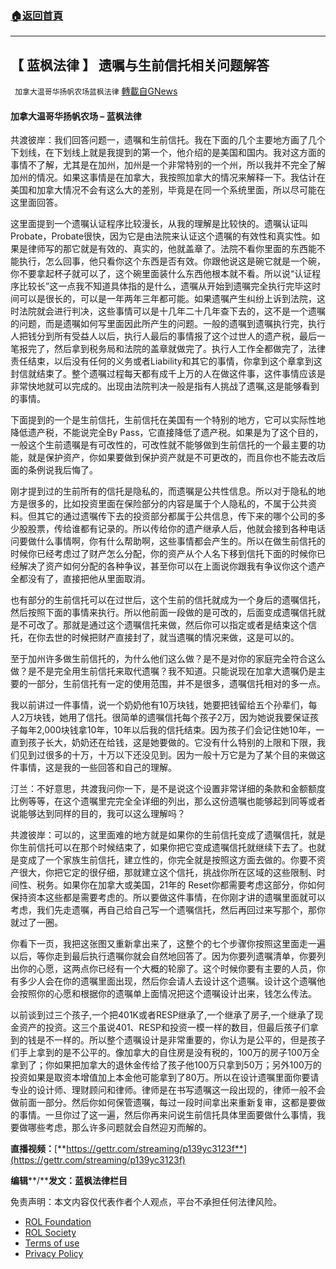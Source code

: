 ###  [:house:返回首頁](https://github.com/ourhimalayas/txt)
---


## 【 蓝枫法律 】 遗嘱与生前信托相关问题解答
` 加拿大温哥华扬帆农场蓝枫法律` [轉載自GNews](https://gnews.org/zh-hans/2319726/)

#### **加拿大温哥华扬帆农场 – 蓝枫法律**

共渡彼岸：我们回答问题一，遗嘱和生前信托。我在下面的几个主要地方画了几个下划线，在下划线上就是我提到的第一个，他介绍的是美国和国内。我对这方面的事情不了解，尤其是在加州，加州是一个非常特别的一个州，所以我并不完全了解加州的情况。如果这事情是在加拿大，我按照加拿大的情况来解释一下。我估计在美国和加拿大情况不会有这么大的差别，毕竟是在同一个系统里面，所以尽可能在这里面回答。

这里面提到一个遗嘱认证程序比较漫长，从我的理解是比较快的。遗嘱认证叫Probate，Probate很快，因为它是由法院来认证这个遗嘱的有效性和真实性。如果是律师写的那它就是有效的、真实的，他就盖章了。法院不看你里面的东西能不能执行，怎么回事，他只看你这个东西是否有效。你跟他说这是碗它就是一个碗，你不要拿起杯子就可以了，这个碗里面装什么东西他根本就不看。所以说“认证程序比较长”这一点我不知道具体指的是什么，遗嘱从开始到遗嘱完全执行完毕这时间可以是很长的，可以是一年两年三年都可能。如果遗嘱产生纠纷上诉到法院，这时法院就会进行判决，这些事情可以是十几年二十几年查下去的，这不是一个遗嘱的问题，而是遗嘱如何写里面因此所产生的问题。一般的遗嘱到遗嘱执行完，执行人把钱分到所有受益人以后，执行人最后的事情报了这个过世人的遗产税，最后一笔报完了，然后拿到税务局和法院的盖章就做完了。执行人工作全都做完了，法律责任结束，以后没有任何的义务或者Liability和其它的事情，你拿到这个章拿到这封信就结束了。整个遗嘱过程每天都有成千上万的人在做这件事，这件事情应该是非常快地就可以完成的。出现由法院判决一般是指有人挑战了遗嘱,这是能够看到的事情。

下面提到的一个是生前信托，生前信托在美国有一个特别的地方，它可以实际性地降低遗产税，不能说完全By Pass，它直接降低了遗产税。如果是为了这个目的，一般这个生前遗嘱是有可改性的，可改性就不能够做到生前信托的一个最主要的功能，就是保护资产，你如果要做到保护资产就是不可更改的，而且你也不能去改后面的条例说我后悔了。

刚才提到过的生前所有的信托是隐私的，而遗嘱是公共性信息。所以对于隐私的地方是很多的，比如投资里面在保险部分的内容是属于个人隐私的，不属于公共资料。但其它的通过遗嘱传下去的投资部分都属于公共信息，传下来的哪个公司的多少股股票，传给谁都有记录的。所以传给你的遗产继承人后，他就会接到各种电话问要做什么事情啊，你有什么帮助啊，这些事情都会产生的。所以在做生前信托的时候你已经考虑过了财产怎么分配，你的资产从个人名下移到信托下面的时候你已经解决了资产如何分配的各种争议，甚至你可以在上面说你跟我有争议你这个遗产全都没有了，直接把他从里面取消。

也有部分的生前信托可以在过世后，这个生前的信托就成为一个身后的遗嘱信托，然后按照下面的事情来执行。所以他前面一段做的是可改的，后面变成遗嘱信托就是不可改了。那就是通过这个遗嘱信托来做，然后你可以指定或者是结束这个信托，在你去世的时候把财产直接封了，就当遗嘱的情况来做，这是可以的。

至于加州许多做生前信托的，为什么他们这么做？是不是对你的家庭完全符合这么做？是不是完全用生前信托来取代遗嘱？我不知道。只能说现在加拿大遗嘱仍是主要的一部分，生前信托有一定的使用范围，并不是很多，遗嘱信托相对的多一点。

我以前讲过一件事情，说一个奶奶他有10万块钱，她要把钱留给五个孙辈们，每人2万块钱，她用了信托。很简单的遗嘱信托每个孩子2万，因为她说我要保证孩子每年2,000块钱拿10年，10年以后我的信托结束。因为孩子们会记住她10年，一直到孩子长大，奶奶还在给钱，这是她要做的。它没有什么特别的上限和下限，我们见到过很多的十万，十万以下还没见到。因为一般十万它是为了某个目的来做这件事情，这是我的一些回答和自己的理解。

汀兰：不好意思，共渡我问你一下，是不是说这个设置非常详细的条款和金额额度比例等等，在这个遗嘱里完完全全详细的列出，那么这份遗嘱也能够起到同等或者说能够达到同样的目的，我可以这么理解吗？

共渡彼岸：可以的，这里面难的地方就是如果你的生前信托变成了遗嘱信托，就是你生前信托可以在那个时候结束了，如果你把它变成遗嘱信托就继续下去了。也就是变成了一个家族生前信托，建立性的，你完全就是按照这方面去做的。你要不资产很大，你把它定的很仔细，那就建立这个信托，挑战你所在区域的这些限制、时间性、税务。如果你在加拿大或美国，21年的 Reset你都需要考虑这部分，你如何保持资本这些都是需要考虑的。所以要做这件事情，在你刚才讲的遗嘱里面就可以考虑，我们先走遗嘱，再自己给自己写一个遗嘱信托，然后再回过来写那个，那你就过了一圈。

你看下一页，我把这张图又重新拿出来了，这整个的七个步骤你按照这里面走一遍以后，等你走到最后执行遗嘱你就会自然地回答了。因为你要列遗嘱清单，你要列出你的心愿，这两点你已经有一个大概的轮廓了。这个时候你要有主要的人员，你有多少人会在你的遗嘱里面出现，然后你会请人去设计这个遗嘱。设计这个遗嘱他会按照你的心愿和根据你的遗嘱单上面情况把这个遗嘱设计出来，钱怎么传法。

以前谈到过三个孩子,一个把401K或者RESP继承了,一个继承了房子,一个继承了现金资产的投资。这三个虽说401、RESP和投资一模一样的数目，但最后孩子们拿到的钱是不一样的。所以整个遗嘱设计是非常重要的，你认为是公平的，但是孩子们手上拿到的是不公平的。像加拿大的自住房是没有税的，100万的房子100万全拿到了；你如果把加拿大的退休金传给了孩子他100万只拿到50万；另外100万的投资如果是取资本增值加上本金他可能拿到了80万。所以在设计遗嘱里面你要请专业的设计师、理财顾问和律师。律师是在书写遗嘱这一段出现的，律师一般不会做前面一部分。然后你如何保管遗嘱，每过一段时间拿出来重新复审，这都是要做的事情。一旦你过了这一遍，然后你再来问说生前信托具体里面要做什么事情，我要做哪些考虑，那么许多问题就会自然迎刃而解的。

**直播视频：**[**https://gettr.com/streaming/p139yc3123f**](https://gettr.com/streaming/p139yc3123f)

**编辑****/****发文：蓝枫法律栏目**

 

免责声明：本文内容仅代表作者个人观点，平台不承担任何法律风险。

- [ROL Foundation](https://rolfoundation.org/)
- [ROL Society](https://rolsociety.org/)
- [Terms of use](https://gnews.org/terms-of-use-3/)
- [Privacy Policy](https://gnews.org/privacy-policy/)

